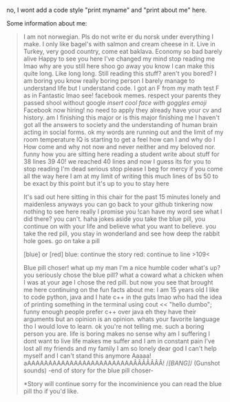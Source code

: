 no, I wont add a code style "print myname" and "print about me" here.

Some information about me:
> I am not norwegian. Pls do not write er du norsk under everything I make.
> I only like bagel's with salmon and cream cheese in it.
> Live in Turkey, very good country, come eat baklava.
> Economy so bad barely alive
> Happy to see you here
> I've changed my mind
> stop reading me lmao
> why are you still here
> shoo go away
> you know I can make this quite long.
> Like long long.
> Still reading this stuff?
> aren't you bored?
> I am boring you know
> really boring person
> I barely manage to understand life but I understand code.
> I got an F from my math test
> F as in Fantastic lmao
> see! facebook memes.
> respect your parents
> they passed shool without google
> *insert cool face with goggles emoji*
> Facebook now hiring!
> no need to apply
> they already have your cv and history.
> am I finishing this major or is this major finishing me
> I haven't got all the answers
> to
> society and the understanding of human brain acting in social forms.
> ok my words are running out
> and the limit of my room temperature IQ is starting to get a feel
> how can I and why do I
> How come and why
> not now and never
> neither and my beloved nor.
> funny how you are sitting here reading a student write about stuff for 38 lines
> 39
> 40!
> we reached 40 lines
> and now I guess its for you to stop reading
> I'm dead serious
> stop
> please
> I beg for mercy
> if you come all the way here 
> I am at my limit
> of writing this much lines of bs
> 50 to be exact by this point
> but it's up to you to stay here
>
>
> It's sad out here
> sitting in this chair for the past 15 minutes
> lonely and maidenless
> anyways
> you can go back to your github tinkering now
> nothing to see here
> really
> I promise
> you !can have my word
> see what I did there?
> you can't.
> haha
> jokes aside
> you take the blue pill, you continue on with your life and believe what you want to believe.
> you take the red pill, you stay in wonderland and see how deep the rabbit hole goes.
> go on take a pill
> 
> [blue] or [red]
> blue: continue the story
> red: continue to line >109<
> 
> Blue pill choser! what up my man
> I'm a nice humble coder
> what's up?
> you seriously chose the blue pill?
> what a coward
> what a chicken
> when I was at your age I chose the red pill.
> but now you see that brought me here
> continuing on the fun facts about me:
> I am 15 years old
> I like to code python, java and I hate c++ in the guts
> lmao who had the idea of printing something in the terminal using 
> cout << "hello dumbo";
> funny enough people prefer c++ over java
> eh they have their arguments but an opinion is an opinion.
> whats your favorite language tho
> I would love to learn. 
> ok you're not telling me.
> such a boring person you are.
> life is boring
> makes no sense
> why am I suffering
> I dont want to live
> life makes me suffer and I am in constant pain
> I've lost all my friends and my family
> I am so lonely
> dear god
> I can't help myself and I can't stand this anymore
> Aaaaa!
> aAAAAAAAAAAAAAAAAAAAAAAAAAÂÂÂÂÂÂÂ!
> /*[BANG]*/ (Gunshot sounds)
> -end of story for the blue pill choser-
> 
> *Story will continue sorry for the inconvinience you can read the blue pill tho if you'd like.
